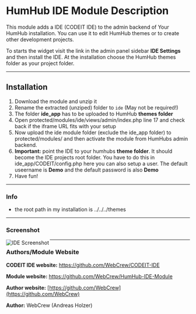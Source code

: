 # HumHub IDE Module Description

This module adds a IDE (CODEIT IDE) to the admin backend of Your HumHub installation.  You can use it to edit HumHub themes or to create other development projects. 

To starts the widget visit the link in the admin panel sidebar **IDE Settings** and then install the IDE. At the installation choose the HumHub themes folder as your project folder.

***



## Installation
1. Download the module and unzip it
2. Rename the extracted (unziped) folder to ```ide``` (May not be required!)
3. The folder **ide_app** has to be uploaded to HumHub **themes folder**
4. Open protected/modules/ide/views/admin/index.php line 17 and check back if the iframe URL fits with your setup
5. Now upload the ide module folder (exclude the ide_app folder) to protected/modules/ and then activate the module from HumHubs admin backend.
6. **Important:** point the IDE to your humhubs **theme folder**. It should become the IDE projects root folder. You have to do this in ide_app/CODEIT/config.php here you can also setup a user. The default useername is **Demo** and the default password is also **Demo**
7. Have fun!

***

### Info
-  the root path in my installation is ../../../themes

***

### Screenshot


<a href="http://todgmbh.de">
    <img src="https://github.com/WebCrew/TodGmbH-HumHub-Theme/blob/master/profile.png?raw=true" alt="IDE Screenshot"
         title="HumHub IDE Module" align="left" />
</a>

***







### Authors/Module Website

__CODEIT IDE website:__ <https://github.com/WebCrew/CODEIT-IDE>

__Module website:__ <https://github.com/WebCrew/HumHub-IDE-Module>  

__Author website:__ [https://github.com/WebCrew](https://github.com/WebCrew)  

__Author:__ WebCrew (Andreas Holzer)


